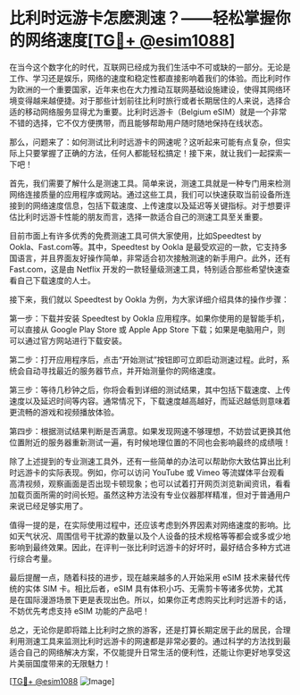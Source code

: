 # 比利时远游卡怎麽測速？——轻松掌握你的网络速度[[TG💪+ @esim1088](https://t.me/s/esim1088)]

在当今这个数字化的时代，互联网已经成为我们生活中不可或缺的一部分。无论是工作、学习还是娱乐，网络的速度和稳定性都直接影响着我们的体验。而比利时作为欧洲的一个重要国家，近年来也在大力推动互联网基础设施建设，使得其网络环境变得越来越便捷。对于那些计划前往比利时旅行或者长期居住的人来说，选择合适的移动网络服务显得尤为重要。比利时远游卡（Belgium eSIM）就是一个非常不错的选择，它不仅方便携带，而且能够帮助用户随时随地保持在线状态。

那么，问题来了：如何测试比利时远游卡的网速呢？这听起来可能有点复杂，但实际上只要掌握了正确的方法，任何人都能轻松搞定！接下来，就让我们一起探索一下吧！

首先，我们需要了解什么是测速工具。简单来说，测速工具就是一种专门用来检测网络连接质量的应用程序或网站。通过这些工具，我们可以快速获取当前设备所连接到的网络速度信息，包括下载速度、上传速度以及延迟等关键指标。对于想要评估比利时远游卡性能的朋友而言，选择一款适合自己的测速工具至关重要。

目前市面上有许多优秀的免费测速工具可供大家使用，比如Speedtest by Ookla、Fast.com等。其中，Speedtest by Ookla 是最受欢迎的一款，它支持多国语言，并且界面友好操作简单，非常适合初次接触测速的新手用户。此外，还有 Fast.com，这是由 Netflix 开发的一款轻量级测速工具，特别适合那些希望快速查看自己下载速度的人士。

接下来，我们就以 Speedtest by Ookla 为例，为大家详细介绍具体的操作步骤：

第一步：下载并安装 Speedtest by Ookla 应用程序。如果你使用的是智能手机，可以直接从 Google Play Store 或 Apple App Store 下载；如果是电脑用户，则可以通过官方网站进行下载安装。

第二步：打开应用程序后，点击“开始测试”按钮即可立即启动测速过程。此时，系统会自动寻找最近的服务器节点，并开始测量你的网络速度。

第三步：等待几秒钟之后，你将会看到详细的测试结果，其中包括下载速度、上传速度以及延迟时间等内容。通常情况下，下载速度越高越好，而延迟越低则意味着更流畅的游戏和视频播放体验。

第四步：根据测试结果判断是否满意。如果发现网速不够理想，不妨尝试更换其他位置附近的服务器重新测试一遍，有时候地理位置的不同也会影响最终的成绩哦！

除了上述提到的专业测速工具外，还有一些简单的办法可以帮助你大致估算出比利时远游卡的实际表现。例如，你可以访问 YouTube 或 Vimeo 等流媒体平台观看高清视频，观察画面是否出现卡顿现象；也可以试着打开网页浏览新闻资讯，看看加载页面所需的时间长短。虽然这种方法没有专业仪器那样精准，但对于普通用户来说已经足够实用了。

值得一提的是，在实际使用过程中，还应该考虑到外界因素对网络速度的影响。比如天气状况、周围信号干扰源的数量以及个人设备的技术规格等等都会或多或少地影响到最终效果。因此，在评判一张比利时远游卡的好坏时，最好结合多种方式进行综合考量。

最后提醒一点，随着科技的进步，现在越来越多的人开始采用 eSIM 技术来替代传统的实体 SIM 卡。相比后者，eSIM 具有体积小巧、无需剪卡等诸多优势，尤其是在国际漫游场景下更是表现出色。所以，如果你正考虑购买比利时远游卡的话，不妨优先考虑支持 eSIM 功能的产品吧！

总之，无论你是即将踏上比利时之旅的游客，还是打算长期定居于此的居民，合理利用测速工具来监测比利时远游卡的网速都是非常必要的。通过科学的方法找到最适合自己的网络解决方案，不仅能提升日常生活的便利性，还能让你更好地享受这片美丽国度带来的无限魅力！

[[TG💪+ @esim1088](https://t.me/s/esim1088) ![Image](https://i.postimg.cc/4NQfJmqS/Snipaste-2025-05-13-00-14-12.png)]